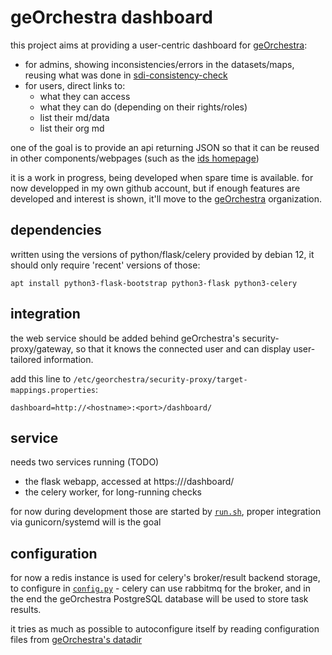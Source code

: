 # geOrchestra dashboard

this project aims at providing a user-centric dashboard for [geOrchestra](https://georchestra.org):
- for admins, showing inconsistencies/errors in the datasets/maps, reusing what
  was done in [sdi-consistency-check](https://github.com/georchestra/sdi-consistence-check/)
- for users, direct links to:
  - what they can access
  - what they can do (depending on their rights/roles)
  - list their md/data
  - list their org md

one of the goal is to provide an api returning JSON so that it can be reused in
other components/webpages (such as the [ids
homepage](https://github.com/georchestra/htdocs/))

it is a work in progress, being developed when spare time is available. for now
developped in my own github account, but if enough features are developed and
interest is shown, it'll move to the
[geOrchestra](https://github.com/georchestra/) organization.

## dependencies

written using the versions of python/flask/celery provided by debian 12, it
should only require 'recent' versions of those:

```
apt install python3-flask-bootstrap python3-flask python3-celery
```

## integration

the web service should be added behind geOrchestra's security-proxy/gateway, so
that it knows the connected user and can display user-tailored information.

add this line to `/etc/georchestra/security-proxy/target-mappings.properties`:
```
dashboard=http://<hostname>:<port>/dashboard/
```

## service

needs two services running (TODO)
- the flask webapp, accessed at https://<idsurl>/dashboard/
- the celery worker, for long-running checks

for now during development those are started by [`run.sh`](run.sh), proper
integration via gunicorn/systemd will is the goal

## configuration

for now a redis instance is used for celery's broker/result backend storage, to
configure in [`config.py`](config.py.example) - celery can use rabbitmq for the
broker, and in the end the geOrchestra PostgreSQL database will be used to
store task results.

it tries as much as possible to autoconfigure itself by reading configuration
files from [geOrchestra's datadir](https://github.com/georchestra/datadir)
